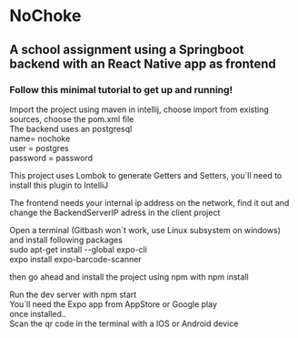 # NoChoke  
## A school assignment using a Springboot backend with an React Native app as frontend

### Follow this minimal tutorial to get up and running!
Import the project using maven in intellij, choose import from existing sources, choose the pom.xml file  
The backend uses an postgresql  
name= nochoke  
user =  postgres  
password = password  

This project uses Lombok to generate Getters and Setters, you´ll need to install this plugin to IntelliJ
  
The frontend needs your internal ip address on the network, find it out and change the BackendServerIP adress in the client project  
  
Open a terminal (Gitbash won´t work, use Linux subsystem on windows) and install following packages  
sudo apt-get install --global expo-cli  
expo install expo-barcode-scanner  
  
then go ahead and install the project using npm with npm install  
  
Run the dev server with npm start  
You´ll need the Expo app from AppStore or Google play  
once installed..  
Scan the qr code in the terminal with a IOS or Android device
